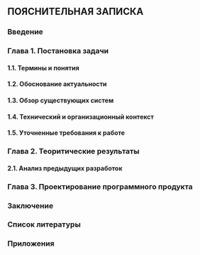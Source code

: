 ## ПОЯСНИТЕЛЬНАЯ ЗАПИСКА

### Введение

### Глава 1. Постановка задачи

#### 1.1. Термины и понятия

#### 1.2. Обоснование актуальности

#### 1.3. Обзор существующих систем

#### 1.4. Технический и организационный контекст

#### 1.5. Уточненные требования к работе

### Глава 2. Теоритические результаты

#### 2.1. Анализ предыдущих разработок

### Глава 3. Проектирование программного продукта

### Заключение

### Список литературы

### Приложения
